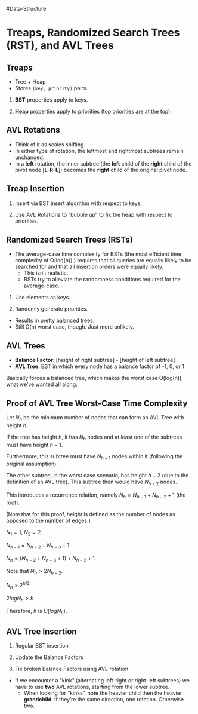 #Data-Structure 
# Treaps, Randomized Search Trees (RST), and AVL Trees

## Treaps

-   Tree + Heap
-   Stores `(key, priority)` pairs.

1.  **BST** properties apply to keys.
    
2.  **Heap** properties apply to priorities (top priorities are at the top).
    

## AVL Rotations

-   Think of it as scales shifting.
-   In either type of rotation, the leftmost and rightmost subtrees remain unchanged.
-   In a **left** rotation, the inner subtree (the **left** child of the **right** child of the pivot node [**L-R-L**]) becomes the **right** child of the original pivot node.

## Treap Insertion

1.  Insert via BST insert algorithm with respect to keys.
    
2.  Use AVL Rotations to “bubble up” to fix the heap with respect to priorities.
    

## Randomized Search Trees (RSTs)

-   The average-case time complexity for BSTs (the most efficient time complexity of O(log(n)) ) requires that all queries are equally likely to be searched for and that all insertion orders were equally likely.
    -   This isn’t realistic.
    -   RSTs try to alleviate the randomness conditions required for the average-case.

1.  Use elements as keys.
    
2.  Randomly generate priorities.
    

-   Results in pretty balanced trees.
-   Still O(n) worst case, though. Just more unlikely.

## AVL Trees

-   **Balance Factor**: [height of right subtree] - [height of left subtree]
-   **AVL Tree**: BST in which every node has a balance factor of -1, 0, or 1

Basically forces a balanced tree, which makes the worst case O(log(n)), what we’ve wanted all along.

## Proof of AVL Tree Worst-Case Time Complexity

Let $N_h$ be the minimum number of nodes that can form an AVL Tree with height $h$.

If the tree has height $h$, it has $N_h$ nodes and at least one of the subtrees must have height $h-1$.

Furthermore, this subtree must have $N_{h-1}$ nodes within it (following the original assumption).

The other subtree, in the worst case scenario, has height $h-2$ (due to the definition of an AVL tree). This subtree then would have $N_{h-2}$ nodes.

This introduces a recurrence relation, namely $N_h = N_{h-1} + N_{h-2} + 1$ (the root).

(Note that for this proof, height is defined as the number of nodes as opposed to the number of edges.)

$N_1 = 1$, $N_2 = 2$.

$N_{h-1} = N_{h-2} + N_{h-3} + 1$

$N_h = (N_{h-2} + N_{h-3} + 1) + N_{h-2} + 1$

Note that $N_h > 2N_{h-2}$.

$N_h > 2^{h/2}$

$2logN_h > h$

Therefore, $h$ is $O(logN_h)$.

## AVL Tree Insertion

1.  Regular BST insertion
    
2.  Update the Balance Factors
    
3.  Fix broken Balance Factors using AVL rotation
    

-   If we encounter a “kink” (alternating left-right or right-left subtrees) we have to use **two** AVL rotations, starting from the lower subtree.
    -   When looking for “kinks”, note the heavier child then the heavier **grandchild**. If they’re the same direction, one rotation. Otherwise two.